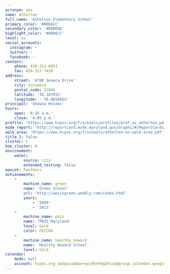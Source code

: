 ```yaml
---
acronym: aes
name: Atholton
full_name: 'Atholton Elementary School'
primary_color: '#0066CC'
secondary_color: '#D6D6D6'
highlight_color: '#0066CC'
level: es
social_accounts:
  instagram: ~
  twitter: ~
  facebook: ~
contact:
    phone: 410-313-6853
    fax: 410-313-7410
address:
    street: '6700 Seneca Drive'
    city: Columbia
    postal_code: 21046
    latitude: '39.187015'
    longitude: '-76.8658664'
principal: 'Shawna Holden'
hours:
    open: '9:35 a.m.'
    close: '4:05 p.m.'
profile: 'https://www.hcpss.org/f/schools/profiles/prof_es_atholton.pdf'
msde_report: 'http://reportcard.msde.maryland.gov/Graphs/#/ReportCards/ReportCardSchool/1//1/13/0603/'
walk_area: 'https://www.hcpss.org/f/schools/atholton-es-walk-area.pdf'
title_1: false
cluster: 1
boe_cluster: A
environment:
    water:
        source: city
        extended_testing: false
mascot: Panthers
achievements:
    -
        machine_name: green
        name: 'Green School'
        url: 'http://aesisgreen.weebly.com/index.html'
        years:
            - '2009'
            - '2013'
    -
        machine_name: pbis
        name: 'PBIS Maryland'
        level: Gold
        color: FECC6A
    -
        machine_name: healthy_howard
        name: 'Healthy Howard School'
        level: Gold
calendar:
    mode: null
    account: hcpss.org_aobgsvaq6perqvj9hnh9g2hiuo@group.calendar.google.com
---
```


